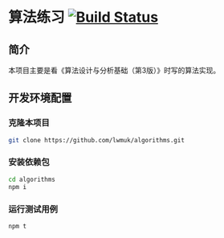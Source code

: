 # 算法练习 [![Build Status](https://travis-ci.org/lwmuk/algorithms.svg?branch=master)](https://travis-ci.org/lwmuk/algorithms)

## 简介
本项目主要是看《算法设计与分析基础（第3版）》时写的算法实现。

## 开发环境配置
### 克隆本项目
```bash
git clone https://github.com/lwmuk/algorithms.git
```
### 安装依赖包
```bash
cd algorithms
npm i
```
### 运行测试用例
```bash
npm t
```
